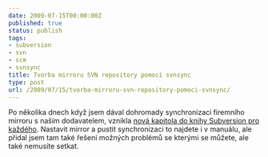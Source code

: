 ```yaml
---
date: 2009-07-15T00:00:00Z
published: true
status: publish
tags:
- subversion
- svn
- scm
- svnsync
title: Tvorba mirroru SVN repository pomocí svnsync
type: post
url: /2009/07/15/tvorba-mirroru-svn-repository-pomoci-svnsync/
---
```


Po několika dnech když jsem dával dohromady synchronizaci firemního mirroru s naším dodavatelem, vznikla <a href="http://svn.prskavec.net/ch05s04.html">nová kapitola do knihy Subversion pro každého</a>. 
Nastavit mirror a pustit synchronizaci to najdete i v manuálu, ale přidal jsem tam také řešení možných problémů se kterými se můžete, ale také nemusíte setkat.  
